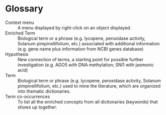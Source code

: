 # Glossary

<dl>
  <dt>Context menu</dt>
  <dd>A menu displayed by right-click on an object
displayed.</dd>

  <dt>Enriched Term</dt>
  <dd>Biological term or a phrase (e.g. lycopene,
peroxidase activity, Solanum pimpinellifolium, etc.) associated with
additional information (e.g. gene name plus information from NCBI
genes database)</dd>

  <dt>Hypothesis</dt>
  <dd>New connection of terms, a starting point
for possible further investigation (e.g. AGO5 with DNA methylation;
SNI1 with jasmonic acid)<dd>

  <dt>Term<dt>
  <dd>Biological term or phrase
(e.g. lycopene, peroxidase activity, Solanum pimpinellifolium, etc.)
used to mine the literature, which are organized into thematic
dictionaries.<dd>

  <dt>Term co-occurrences<dt>
  <dd>To list all the enriched concepts
from all dictionaries (keywords) that shows up together.<dd>
</dl>